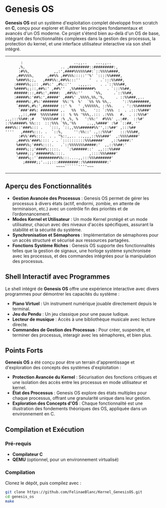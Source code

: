 

# Genesis OS

**Genesis OS** est un système d'exploitation complet développé from scratch en **C**, conçu pour explorer et illustrer les principes fondamentaux et avancés d'un OS moderne. Ce projet s'étend bien au-delà d'un OS de base, intégrant des fonctionnalités complexes dans la gestion des processus, la protection du kernel, et une interface utilisateur interactive via son shell intégré.

---
```
       :                       ..,,..    ...,,.. 
      ,%,                .. ,#########::#########:, 
      :#%%,           ,,:',####%%%%%%##:`::%%%%####, 
     ,##%%%%,      ,##%% ,##%%%:::::''%' `::::%%####, 
     %###%%;;,   ,###%%:,##%%:::''    '  . .`:::%%###, 
    :####%%;;:: ,##%:' ,#%::''   .,,,..    . .`::%%%##, 
    %####%;;::,##%:' ,##%''  ,%%########%     . `:::%%##, 
    ######:::,##%:',####:  ,##%%:''     `%%,     .`::%%##, 
    :#####%:'##%:',#####' ,###%' ,%%%%,%%,'%,     . ::%%###,,.. 
     #####%:,#%:'#######  %%:'%  %'  `%% %% %%,.     '::%%#######, 
     `####%,#%:',####### ::' %   ' ,%%%%%%, ::%%.    . '::%%###### 
      `###'##%: ######## ,.   %%  %%,   ':: `:%%%  :  . .:::%%###' 
      ,,::,###  %%%%%### ::  % %% '%%%,.::: .:%%%   #.  . ::%%%#' 
,,,:::%%##:;#   `%%%%%## :% ,%, %   ':%%:'  #%%%' ,.:##.  ::%#' 
::%%#####% %%:::  :::%%% `%%,'%%     ..,,%####' :%# `::##, '' 
###%%::'###%::: .   `:::, `::,,%%%######%%'',::%##' ,:::%## 
''''   ,####%:::. .  `::%,     '':%%::' .,::%%%#'   :::%%%##, 
      :#%%'##%:::.  . . "%::,,.. ..,,,,::%%%###'  ,:%%%%####' 
     ,###%%'###%:::: . . `::::::::::%%%#####'   ,::%####:' 
     %###%%;'###%::::.   .`::%%%%%%%#####:'  ,,::%%##:' 
     ####%;:;'####%:::::.   `:%######::'  ,,:::%%### 
     %####;:;'######%%::::.           ,::::%%%####' 
     `####%;:'`#########%%:::....,,:::%%%#######' 
        ;#####;;'..;;:::#########::%%#########:' 
                       ~~~~``````''''~~~ 
```
---

## Aperçu des Fonctionnalités

- **Gestion Avancée des Processus** : Genesis OS permet de gérer les processus à divers états (actif, endormi, zombie, en attente de terminaison, etc.) avec un contrôle fin des priorités et de l’ordonnancement.
- **Modes Kernel et Utilisateur** : Un mode Kernel protégé et un mode utilisateur, chacun avec des niveaux d'accès spécifiques, assurant la stabilité et la sécurité du système.
- **Synchronisation et Sémaphores** : Implémentation de sémaphores pour un accès structuré et sécurisé aux ressources partagées.
- **Fonctions Système Riches** : Genesis OS supporte des fonctionnalités telles que la gestion de signaux, une horloge système synchronisée avec les processus, et des commandes intégrées pour la manipulation des processus.

## Shell Interactif avec Programmes

Le shell intégré de **Genesis OS** offre une expérience interactive avec divers programmes pour démontrer les capacités du système :

- **Piano Virtuel** : Un instrument numérique jouable directement depuis le terminal.
- **Jeu du Pendu** : Un jeu classique pour une pause ludique.
- **Lecteur de musique** : Accès à une bibliothèque musicale avec lecture directe.
- **Commandes de Gestion des Processus** : Pour créer, suspendre, et terminer des processus, interagir avec les sémaphores, et bien plus.

## Points Forts

**Genesis OS** a été conçu pour être un terrain d'apprentissage et d'exploration des concepts des systèmes d'exploitation :

- **Protection Avancée du Kernel** : Sécurisation des fonctions critiques et une isolation des accès entre les processus en mode utilisateur et kernel.
- **État des Processus** : Genesis OS explore des états multiples pour chaque processus, offrant une granularité unique dans leur gestion.
- **Exploration des Concepts d'OS** : Chaque fonctionnalité est une illustration des fondements théoriques des OS, appliquée dans un environnement en C.

## Compilation et Exécution

### Pré-requis

- **Compilateur C**
- **QEMU** (optionnel, pour un environnement virtualisé)

### Compilation

Clonez le dépôt, puis compilez avec :

```bash
git clone https://github.com/FelinaeBlanc/Kernel_GenesisOS.git
cd genesis_os
make
